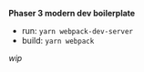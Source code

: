 **Phaser 3 modern dev boilerplate**

- run: `yarn webpack-dev-server`
- build: `yarn webpack`

_wip_

